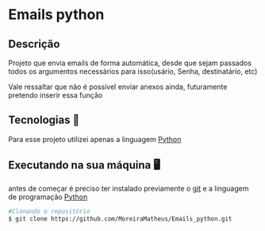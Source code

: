# Emails python

## Descrição
Projeto que envia emails de forma automática, desde que sejam passados todos os argumentos necessários para isso(usário, Senha, destinatário, etc)

Vale ressaltar que não é possivel enviar anexos ainda, futuramente pretendo inserir essa função

## Tecnologias 🔨
Para esse projeto utilizei apenas a linguagem [Python](https://www.python.org)

## Executando na sua máquina 🖥️
antes de começar é preciso ter instalado previamente o [git](https://git-scm.com/downloads) e a linguagem de programação [Python](https://www.python.org/downloads/)
```bash
#Clonando o repositório
$ git clone https://github.com/MoreiraMatheus/Emails_python.git
```